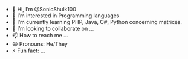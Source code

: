 - 👋 Hi, I’m @SonicShulk100
- 👀 I’m interested in Programming languages
- 🌱 I’m currently learning PHP, Java, C#, Python concerning matrixes.
- 💞️ I’m looking to collaborate on ...
- 📫 How to reach me ...
- 😄 Pronouns: He/They
- ⚡ Fun fact: ...

<!---
SonicShulk100/SonicShulk100 is a ✨ special ✨ repository because its `README.md` (this file) appears on your GitHub profile.
You can click the Preview link to take a look at your changes.
--->
